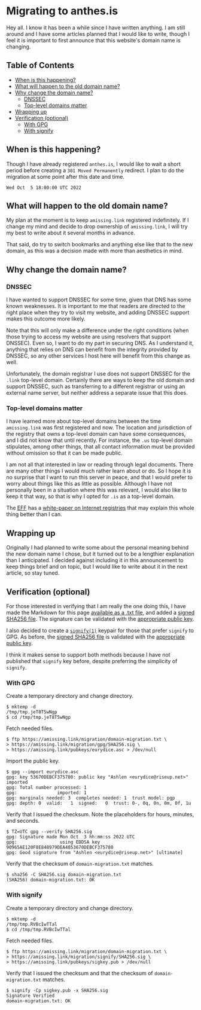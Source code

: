 # Migrating to anthes.is

Hey all. I know it has been a while since I have written anything. I am still
around and I have some articles planned that I would like to write, though I
feel it is important to first announce that this website's domain name is
changing.

## Table of Contents

<!-- mtoc-start -->

- [When is this happening?](#when-is-this-happening)
- [What will happen to the old domain name?](#what-will-happen-to-the-old-domain-name)
- [Why change the domain name?](#why-change-the-domain-name)
  - [DNSSEC](#dnssec)
  - [Top-level domains matter](#top-level-domains-matter)
- [Wrapping up](#wrapping-up)
- [Verification (optional)](#verification-optional)
  - [With GPG](#with-gpg)
  - [With signify](#with-signify)

<!-- mtoc-end -->

## When is this happening?

Though I have already registered `anthes.is`, I would like to wait a short
period before creating a `301 Moved Permanently` redirect. I plan to do the
migration at some point after this date and time.

```
Wed Oct  5 18:00:00 UTC 2022
```

## What will happen to the old domain name?

My plan at the moment is to keep `amissing.link` registered indefinitely. If I
change my mind and decide to drop ownership of `amissing.link`, I will
try my best to write about it several months in advance.

That said, do try to switch bookmarks and anything else like that to the new
domain, as this was a decision made with more than aesthetics in mind.

## Why change the domain name?

### DNSSEC

I have wanted to support DNSSEC for some time, given that DNS has some known
weaknesses. It is important to me that readers are directed to the right place
when they try to visit my website, and adding DNSSEC support makes this outcome
more likely.

Note that this will only make a difference under the right conditions (when
those trying to access my website are using resolvers that support DNSSEC). Even
so, I want to do my part in securing DNS. As I understand it, anything that
relies on DNS can benefit from the integrity provided by DNSSEC, so any other
services I host here will benefit from this change as well.

Unfortunately, the domain registrar I use does not support DNSSEC for the
`.link` top-level domain. Certainly there are ways to keep the old domain and
support DNSSEC, such as transferring to a different registrar or using an
external name server, but neither address a separate issue that this does.

### Top-level domains matter

I have learned more about top-level domains between the time `amissing.link` was
first registered and now. The location and jurisdiction of the registry that
owns a top-level domain can have some consequences, and I did not know that
until recently. For instance, the `.us` top-level domain stipulates, among other
things, that all contact information must be provided without omission so that
it can be made public.

I am not all that interested in law or reading through legal documents. There
are many other things I would much rather learn about or do. So I hope it is no
surprise that I want to run this server in peace, and that I would prefer to
worry about things like this as little as possible. Although I have not
personally been in a situation where this was relevant, I would also like to
keep it that way, so that is why I opted for `.is` as a top-level domain.

The [EFF](https://www.eff.org/) has a [white-paper on Internet
registries](https://www.eff.org/files/2017/08/02/domain_registry_whitepaper.pdf)
that may explain this whole thing better than I can.

## Wrapping up

Originally I had planned to write some about the personal meaning behind the new
domain name I chose, but it turned out to be a lengthier explanation than I
anticipated. I decided against including it in this announcement to keep things
brief and on topic, but I would like to write about it in the next article, so
stay tuned.

## Verification (optional)

For those interested in verifying that I am really the one doing this, I have
made the Markdown for this page [available as a .txt
file](/migration/domain-migration.txt), and added a [signed SHA256
file](/migration/gpg/SHA256.sig). The signature can be validated with the
[appropriate public key](/pubkeys/eurydice.asc).

I also decided to create a [`signify(1)`](https://man.openbsd.org/signify)
keypair for those that prefer `signify` to GPG. As before, the [signed SHA256
file](/migration/signify/SHA256.sig) is validated with the [appropriate public
key](/pubkeys/sigkey.pub).

I think it makes sense to support both methods because I have not published that
`signify` key before, despite preferring the simplicity of `signify`.

### With GPG

Create a temporary directory and change directory.

```
$ mktemp -d
/tmp/tmp.jeT8T5wNgp
$ cd /tmp/tmp.jeT8T5wNgp
```

Fetch needed files.

```
$ ftp https://amissing.link/migration/domain-migration.txt \
> https://amissing.link/migration/gpg/SHA256.sig \
> https://amissing.link/pubkeys/eurydice.asc > /dev/null
```

Import the public key.

```
$ gpg --import eurydice.asc
gpg: key 53670DEBCF375780: public key "Ashlen <eurydice@riseup.net>" imported
gpg: Total number processed: 1
gpg:               imported: 1
gpg: marginals needed: 3  completes needed: 1  trust model: pgp
gpg: depth: 0  valid:   1  signed:   0  trust: 0-, 0q, 0n, 0m, 0f, 1u
```

Verify that I issued the checksum. Note the placeholders for hours, minutes, and
seconds.

```
$ TZ=UTC gpg --verify SHA256.sig
gpg: Signature made Mon Oct  3 hh:mm:ss 2022 UTC
gpg:                using EDDSA key 90965AE120F8E848979DEA4853670DEBCF375780
gpg: Good signature from "Ashlen <eurydice@riseup.net>" [ultimate]
```

Verify that the checksum of `domain-migration.txt` matches.

```
$ sha256 -C SHA256.sig domain-migration.txt
(SHA256) domain-migration.txt: OK
```

### With signify

Create a temporary directory and change directory.

```
$ mktemp -d
/tmp/tmp.RVBcIwTTal
$ cd /tmp/tmp.RVBcIwTTal
```

Fetch needed files.

```
$ ftp https://amissing.link/migration/domain-migration.txt \
> https://amissing.link/migration/signify/SHA256.sig \
> https://amissing.link/pubkeys/sigkey.pub > /dev/null
```

Verify that I issued the checksum and that the checksum of
`domain-migration.txt` matches.

```
$ signify -Cp sigkey.pub -x SHA256.sig
Signature Verified
domain-migration.txt: OK
```
